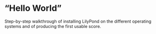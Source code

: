 # “Hello World”

Step-by-step walkthrough of installing LilyPond on the different operating
systems and of producing the first usable score.
